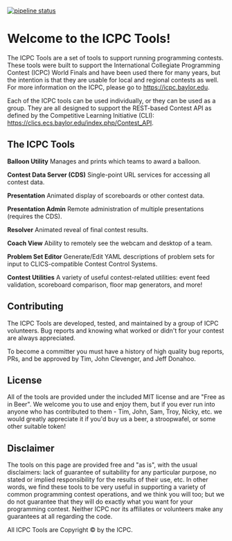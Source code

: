 [![pipeline status](https://gitlab.com/deBoer/icpctools/badges/master/pipeline.svg)](https://gitlab.com/deBoer/icpctools/commits/master)

Welcome to the ICPC Tools!
==========================

The ICPC Tools are a set of tools to support running programming contests. These tools were built to support the
International Collegiate Programming Contest (ICPC) World Finals and have been used there for many years, but
the intention is that they are usable for local and regional contests as well. For more information on the ICPC,
please go to https://icpc.baylor.edu.

Each of the ICPC tools can be used individually, or they can be used as a group. They are all designed to support
the REST-based Contest API as defined by the Competitive Learning Initiative (CLI): https://clics.ecs.baylor.edu/index.php/Contest_API.


## The ICPC Tools

**Balloon Utility**
Manages and prints which teams to award a balloon.

**Contest Data Server (CDS)**
Single-point URL services for accessing all contest data.

**Presentation**
Animated display of scoreboards or other contest data.

**Presentation Admin**
Remote administration of multiple presentations (requires the CDS).

**Resolver**
Animated reveal of final contest results.

**Coach View**
Ability to remotely see the webcam and desktop of a team.

**Problem Set Editor**
Generate/Edit YAML descriptions of problem sets for input to 
CLICS-compatible Contest Control Systems.

**Contest Utilities**
A variety of useful contest-related utilities: event feed validation, scoreboard comparison,
floor map generators, and more!


## Contributing

The ICPC Tools are developed, tested, and maintained by a group of ICPC volunteers. Bug reports and knowing
what worked or didn't for your contest are always appreciated.

To become a committer you must have a history of high quality bug reports, PRs, and be approved by Tim,
John Clevenger, and Jeff Donahoo.


## License

All of the tools are provided under the included MIT license and are "Free as in Beer". We welcome you to use
and enjoy them, but if you ever run into anyone who has contributed to them - Tim, John, Sam, Troy, Nicky, etc.
we would greatly appreciate it if you'd buy us a beer, a stroopwafel, or some other suitable token!


## Disclaimer

The tools on this page are provided free and "as is", with the usual disclaimers: lack of guarantee of suitability
for any particular purpose, no stated or implied responsibility for the results of their use, etc. In other words,
we find these tools to be very useful in supporting a variety of common programming contest operations, and we
think you will too; but we do not guarantee that they will do exactly what you want for your programming contest.
Neither ICPC nor its affiliates or volunteers make any guarantees at all regarding the code.

All ICPC Tools are Copyright © by the ICPC.